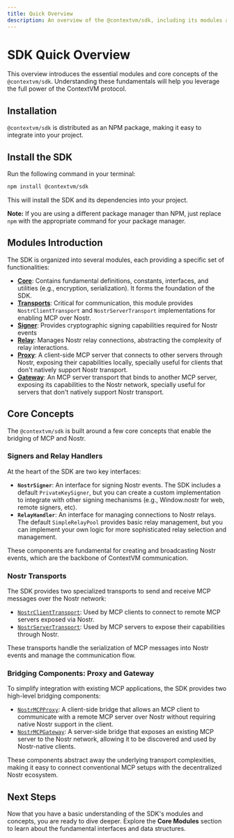 ```yaml
---
title: Quick Overview
description: An overview of the @contextvm/sdk, including its modules and core concepts.
---
```


# SDK Quick Overview

This overview introduces the essential modules and core concepts of the `@contextvm/sdk`. Understanding these fundamentals will help you leverage the full power of the ContextVM protocol.

## Installation

`@contextvm/sdk` is distributed as an NPM package, making it easy to integrate into your project.

## Install the SDK

Run the following command in your terminal:

```bash
npm install @contextvm/sdk
```

This will install the SDK and its dependencies into your project.

**Note:** If you are using a different package manager than NPM, just replace `npm` with the appropriate command for your package manager.

## Modules Introduction

The SDK is organized into several modules, each providing a specific set of functionalities:

-   **[Core](../core/interfaces.md)**: Contains fundamental definitions, constants, interfaces, and utilities (e.g., encryption, serialization). It forms the foundation of the SDK.
-   **[Transports](../transports/base-nostr-transport.md)**: Critical for communication, this module provides `NostrClientTransport` and `NostrServerTransport` implementations for enabling MCP over Nostr.
-   **[Signer](../signer/nostr-signer-interface.md)**: Provides cryptographic signing capabilities required for Nostr events
-   **[Relay](../relay/relay-handler-interface.md)**: Manages Nostr relay connections, abstracting the complexity of relay interactions.
-   **[Proxy](../proxy/overview.md)**: A client-side MCP server that connects to other servers through Nostr, exposing their capabilities locally, specially useful for clients that don't natively support Nostr transport.
-   **[Gateway](../gateway/overview.md)**: An MCP server transport that binds to another MCP server, exposing its capabilities to the Nostr network, specially useful for servers that don't natively support Nostr transport.

## Core Concepts

The `@contextvm/sdk` is built around a few core concepts that enable the bridging of MCP and Nostr.

### Signers and Relay Handlers

At the heart of the SDK are two key interfaces:

-   **`NostrSigner`**: An interface for signing Nostr events. The SDK includes a default `PrivateKeySigner`, but you can create a custom implementation to integrate with other signing mechanisms (e.g., Window.nostr for web, remote signers, etc).
-   **`RelayHandler`**: An interface for managing connections to Nostr relays. The default `SimpleRelayPool` provides basic relay management, but you can implement your own logic for more sophisticated relay selection and management.

These components are fundamental for creating and broadcasting Nostr events, which are the backbone of ContextVM communication.

### Nostr Transports

The SDK provides two specialized transports to send and receive MCP messages over the Nostr network:

-   [`NostrClientTransport`](../transports/nostr-client-transport.md): Used by MCP clients to connect to remote MCP servers exposed via Nostr.
-   [`NostrServerTransport`](../transports/nostr-server-transport.md): Used by MCP servers to expose their capabilities through Nostr.

These transports handle the serialization of MCP messages into Nostr events and manage the communication flow.

### Bridging Components: Proxy and Gateway

To simplify integration with existing MCP applications, the SDK provides two high-level bridging components:

-   [`NostrMCPProxy`](../proxy/overview.md): A client-side bridge that allows an MCP client to communicate with a remote MCP server over Nostr without requiring native Nostr support in the client.
-   [`NostrMCPGateway`](../gateway/overview.md): A server-side bridge that exposes an existing MCP server to the Nostr network, allowing it to be discovered and used by Nostr-native clients.

These components abstract away the underlying transport complexities, making it easy to connect conventional MCP setups with the decentralized Nostr ecosystem.

## Next Steps

Now that you have a basic understanding of the SDK's modules and concepts, you are ready to dive deeper. Explore the **Core Modules** section to learn about the fundamental interfaces and data structures.